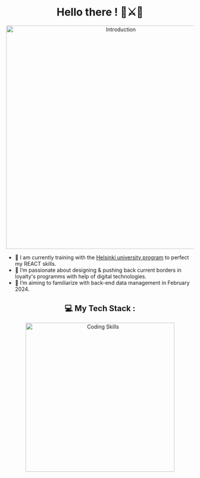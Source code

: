 <h1 align="center">Hello there ! 🥋⚔️🌌</h1>

<p align="center">
    <img width="600" src="https://github.com/devstackweb3/devstackweb3/assets/118926098/26d2024a-5f8b-4076-bc62-4275563fd3bd" alt="Introduction">
</p>

* 🔭 I am currently training with the [Helsinki university program](https://fullstackopen.com/en/part1/a_more_complex_state_debugging_react_apps) to perfect my REACT skills.
* 🌱 I’m passionate about designing & pushing back current borders in loyalty's programms with help of digital technologies.
* 📝 I’m aiming to familiarize with back-end data management in February 2024.

<h2 align="center">💻 My Tech Stack :</h2>

<p align="center">
    <img width="400" src="https://skillicons.dev/icons?i=js,html,css,nextjs" alt="Coding Skills">
</p>
